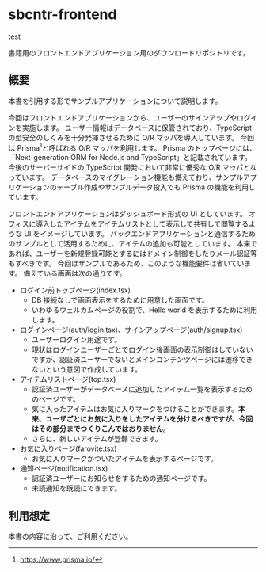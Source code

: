 # sbcntr-frontend


test


書籍用のフロントエンドアプリケーション用のダウンロードリポジトリです。

## 概要

本書を引用する形でサンプルアプリケーションについて説明します。

今回はフロントエンドアプリケーションから、ユーザーのサインアップやログインを実施します。
ユーザー情報はデータベースに保管されており、TypeScript の型安全のしくみを十分発揮させるために O/R マッパを導入しています。
今回は Prisma[^prisma]と呼ばれる O/R マッパを利用します。
Prisma のトップページには、「Next-generation ORM for Node.js and TypeScript」と記載されています。
今後のサーバーサイドの TypeScript 開発において非常に優秀な O/R マッパとなっています。
データベースのマイグレーション機能も備えており、サンプルアプリケーションのテーブル作成やサンプルデータ投入でも Prisma の機能を利用しています。

[^prisma]: https://www.prisma.io/

フロントエンドアプリケーションはダッシュボード形式の UI としています。
オフィスに導入したアイテムをアイテムリストとして表示して共有して閲覧するような UI をイメージしています。
バックエンドアプリケーションと通信するためのサンプルとして活用するために、アイテムの追加も可能としています。
本来であれば、ユーザーを新規登録可能とするにはドメイン制御をしたりメール認証等もすべきです。
今回はサンプルであるため、このような機能要件は省いています。
備えている画面は次の通りです。

- ログイン前トップページ(index.tsx)
  - DB 接続なしで画面表示をするために用意した画面です。
  - いわゆるウェルカムページの役割で、Hello world を表示するために利用します。
- ログインページ(auth/login.tsx)、サインアップページ(auth/signup.tsx)
  - ユーザーログイン用途です。
  - 現状はログインユーザーごとでログイン後画面の表示制御はしていないですが、認証済ユーザーでないとメインコンテンツページには遷移できないという意図で作成しています。
- アイテムリストページ(top.tsx)
  - 認証済ユーザーがデータベースに追加したアイテム一覧を表示するためのページです。
  - 気に入ったアイテムはお気に入りマークをつけることができます。**本来、ユーザごとにお気に入りをしたアイテムを分けるべきですが、今回はその部分までつくりこんではおりません**。
  - さらに、新しいアイテムが登録できます。
- お気に入りページ(farovite.tsx)
  - お気に入りマークがついたアイテムを表示するページです。
- 通知ページ(notification.tsx)
  - 認証済ユーザーにお知らせをするための通知ページです。
  - 未読通知を既読にできます。

## 利用想定

本書の内容に沿って、ご利用ください。
